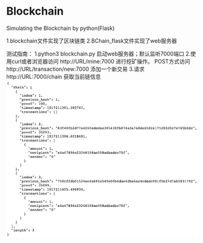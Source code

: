 # Blockchain
Simulating the Blockchain by python(Flask)

1.blockchain文件实现了区块链类
2.BChain_flask文件实现了web服务器

测试指南：
1.python3 blockchain.py  启动web服务器；默认监听7000端口
2.使用curl或者浏览器访问 http://URL/mine:7000 进行挖矿操作。 POST方式访问 http://URL/transaction/new:7000 添加一个新交易
3.请求 http://URL:7000/chain  获取当前链信息
   ![Alt text](https://github.com//Galvin-wjw/Blockchain/raw/master/Screenshots/Chain.png)
